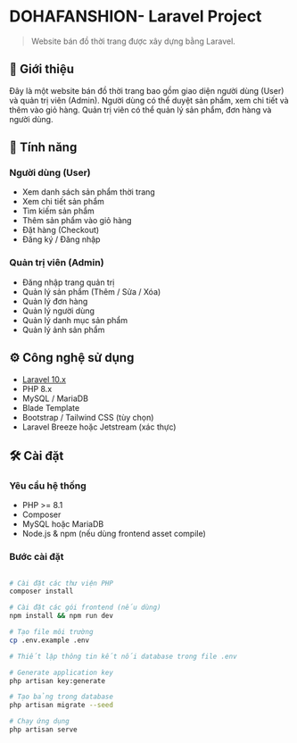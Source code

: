 # DOHAFANSHION- Laravel Project

> Website bán đồ thời trang được xây dựng bằng Laravel.

## 🌟 Giới thiệu

Đây là một website bán đồ thời trang bao gồm giao diện người dùng (User) và quản trị viên (Admin). Người dùng có thể duyệt sản phẩm, xem chi tiết và thêm vào giỏ hàng. Quản trị viên có thể quản lý sản phẩm, đơn hàng và người dùng.

## 🚀 Tính năng

### Người dùng (User)
- Xem danh sách sản phẩm thời trang
- Xem chi tiết sản phẩm
- Tìm kiếm sản phẩm
- Thêm sản phẩm vào giỏ hàng
- Đặt hàng (Checkout)
- Đăng ký / Đăng nhập

### Quản trị viên (Admin)
- Đăng nhập trang quản trị
- Quản lý sản phẩm (Thêm / Sửa / Xóa)
- Quản lý đơn hàng
- Quản lý người dùng
- Quản lý danh mục sản phẩm
- Quản lý ảnh sản phẩm

## ⚙️ Công nghệ sử dụng

- [Laravel 10.x](https://laravel.com/)
- PHP 8.x
- MySQL / MariaDB
- Blade Template
- Bootstrap / Tailwind CSS (tùy chọn)
- Laravel Breeze hoặc Jetstream (xác thực)

## 🛠️ Cài đặt

### Yêu cầu hệ thống
- PHP >= 8.1
- Composer
- MySQL hoặc MariaDB
- Node.js & npm (nếu dùng frontend asset compile)

### Bước cài đặt

```bash

# Cài đặt các thư viện PHP
composer install

# Cài đặt các gói frontend (nếu dùng)
npm install && npm run dev

# Tạo file môi trường
cp .env.example .env

# Thiết lập thông tin kết nối database trong file .env

# Generate application key
php artisan key:generate

# Tạo bảng trong database
php artisan migrate --seed

# Chạy ứng dụng
php artisan serve

